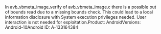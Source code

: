 In avb_vbmeta_image_verify of avb_vbmeta_image.c there is a possible out of bounds read due to a missing bounds check. This could lead to a local information disclosure with System execution privileges needed. User interaction is not needed for exploitation.Product: AndroidVersions: Android-10Android ID: A-133164384